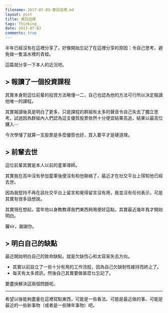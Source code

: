 ```yaml
---
filename: 2017-07-03-重回這裡.md
layout: post
title: 重回這裡
tags: Thinking
date: 2017-07-03
comments: true
---
```


半年已經沒有在這裡分享了，好像開始忘記了在這裡分享的原因：令自己思考、避免做一隻溫水裡的青蛙。  

這篇就分享一下本人的近況吧。

## > 報讀了一個投資課程

其實本身對這位前輩的投資方法略懂一二，自己也認為他的方法可行所以決定報讀他唯一的課程。

其實報讀後真是明白了更多，只是課程的群組有太多的聲音令自己失去了獨立思考。試過因為群組內人們認為這支優質股票依然十分便宜結果高追，結果以最高位購入⋯

今次學懂了就算一支股票是多麼優質也好，買入要平才是硬道理。

## > 前輩去世

這位前輩其實是本人以前的童軍導師。

其實我在高中沒有參加童軍後便沒有和他聯絡了，最近才在社交平台上得知他已經去世。

因為我堅持不再在該社交平台上留言和覺得留言沒有用，我並沒有任何表示，可是其實有很多話想說。

其實現在想起，當年他以身教教導我們東西夠用便好這點，其實最近幾年我才開始明白。

羅sir，謝謝你。

## > 明白自己的缺點

最近開始明白自己的致命缺點，就是欠缺恆心和太容易失去方向。

* 其實以前設立了一些十分有用的工作流程，因為自己欠缺耐性維持而終止了。
* 每天有太多資訊，然後自己其實要做甚麼乜忘記了。

要盡快解決這兩個問題呢。

---

希望以後能夠盡量在這裡寫點東西，可能是一些看法、可能是最近做的事、可能是最近的一些新事物（或者是一些陳年事物）吧。